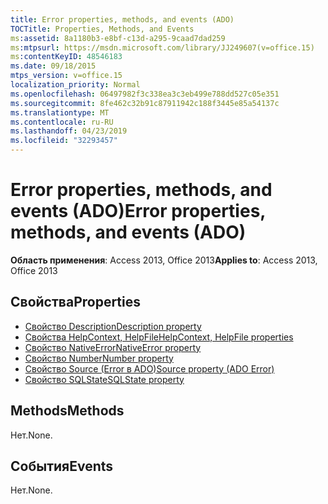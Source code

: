 ```yaml
---
title: Error properties, methods, and events (ADO)
TOCTitle: Properties, Methods, and Events
ms:assetid: 8a1180b3-e8bf-c13d-a295-9caad7dad259
ms:mtpsurl: https://msdn.microsoft.com/library/JJ249607(v=office.15)
ms:contentKeyID: 48546183
ms.date: 09/18/2015
mtps_version: v=office.15
localization_priority: Normal
ms.openlocfilehash: 06497982f3c338ea3c3eb499e788dd527c05e351
ms.sourcegitcommit: 8fe462c32b91c87911942c188f3445e85a54137c
ms.translationtype: MT
ms.contentlocale: ru-RU
ms.lasthandoff: 04/23/2019
ms.locfileid: "32293457"
---
```

# <a name="error-properties-methods-and-events-ado"></a><span data-ttu-id="b7656-102">Error properties, methods, and events (ADO)</span><span class="sxs-lookup"><span data-stu-id="b7656-102">Error properties, methods, and events (ADO)</span></span>

<span data-ttu-id="b7656-103">**Область применения**: Access 2013, Office 2013</span><span class="sxs-lookup"><span data-stu-id="b7656-103">**Applies to**: Access 2013, Office 2013</span></span>

## <a name="properties"></a><span data-ttu-id="b7656-104">Свойства</span><span class="sxs-lookup"><span data-stu-id="b7656-104">Properties</span></span>

- [<span data-ttu-id="b7656-105">Свойство Description</span><span class="sxs-lookup"><span data-stu-id="b7656-105">Description property</span></span>](description-property-ado.md)
- [<span data-ttu-id="b7656-106">Свойства HelpContext, HelpFile</span><span class="sxs-lookup"><span data-stu-id="b7656-106">HelpContext, HelpFile properties</span></span>](helpcontext-helpfile-properties-ado.md)
- [<span data-ttu-id="b7656-107">Свойство NativeError</span><span class="sxs-lookup"><span data-stu-id="b7656-107">NativeError property</span></span>](nativeerror-property-ado.md)
- [<span data-ttu-id="b7656-108">Свойство Number</span><span class="sxs-lookup"><span data-stu-id="b7656-108">Number property</span></span>](number-property-ado.md)
- [<span data-ttu-id="b7656-109">Свойство Source (Error в ADO)</span><span class="sxs-lookup"><span data-stu-id="b7656-109">Source property (ADO Error)</span></span>](source-property-ado-error.md)
- [<span data-ttu-id="b7656-110">Свойство SQLState</span><span class="sxs-lookup"><span data-stu-id="b7656-110">SQLState property</span></span>](sqlstate-property-ado.md)

## <a name="methods"></a><span data-ttu-id="b7656-111">Methods</span><span class="sxs-lookup"><span data-stu-id="b7656-111">Methods</span></span>

<span data-ttu-id="b7656-112">Нет.</span><span class="sxs-lookup"><span data-stu-id="b7656-112">None.</span></span>

## <a name="events"></a><span data-ttu-id="b7656-113">События</span><span class="sxs-lookup"><span data-stu-id="b7656-113">Events</span></span>

<span data-ttu-id="b7656-114">Нет.</span><span class="sxs-lookup"><span data-stu-id="b7656-114">None.</span></span>

